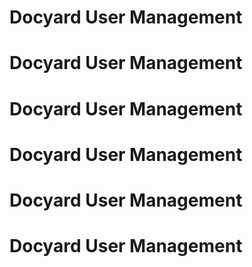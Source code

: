 # Docyard User Management
# Docyard User Management
# Docyard User Management
# Docyard User Management
# Docyard User Management
# Docyard User Management
